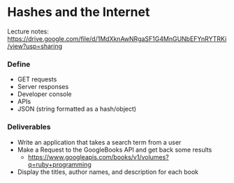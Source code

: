 # Hashes and the Internet

Lecture notes: https://drive.google.com/file/d/1MdXknAwNRgaSF1G4MnGUNbEFYnRYTRKi/view?usp=sharing

### Define

* GET requests
* Server responses
* Developer console
* APIs
* JSON (string formatted as a hash/object)

### Deliverables

* Write an application that takes a search term from a user
* Make a Request to the GoogleBooks API and get back some results
  * https://www.googleapis.com/books/v1/volumes?q=ruby+programming
* Display the titles, author names, and description for each book
